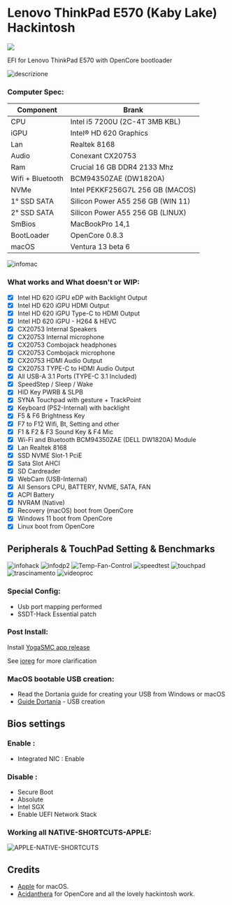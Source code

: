 # Lenovo ThinkPad E570 (Kaby Lake) Hackintosh

[![](https://img.shields.io/badge/EFI-Release-informational?style=flat&logo=apple&logoColor=white&color=9debeb)](https://github.com/Lorys89/Lenovo_ThinkPad_E570/releases)


EFI for Lenovo ThinkPad E570 with OpenCore bootloader

![descrizione](./Screenshot/pc.png)

### Computer Spec:

| Component        | Brank                              |
| ---------------- | ---------------------------------- |
| CPU              | Intel i5 7200U (2C-4T 3MB KBL)     |
| iGPU             | Intel® HD 620 Graphics             |
| Lan              | Realtek 8168                       |
| Audio            | Conexant CX20753                   |
| Ram              | Crucial 16 GB DDR4 2133 Mhz        |
| Wifi + Bluetooth | BCM94350ZAE (DW1820A)              |
| NVMe             | Intel PEKKF256G7L 256 GB (MACOS)   |
| 1° SSD SATA      | Silicon Power A55 256 GB (WIN 11)  |
| 2° SSD SATA      | Silicon Power A55 256 GB (LINUX)   |
| SmBios           | MacBookPro 14,1                    |
| BootLoader       | OpenCore 0.8.3                     |
| macOS            | Ventura 13 beta 6                  |


![infomac](./Screenshot/infomac.png)

### What works and What doesn't or WIP:

- [x] Intel HD 620 iGPU eDP with Backlight Output
- [x] Intel HD 620 iGPU HDMI Output 
- [x] Intel HD 620 iGPU Type-C to HDMI Output
- [x] Intel HD 620 iGPU - H264 & HEVC
- [x] CX20753 Internal Speakers
- [x] CX20753 Internal microphone
- [x] CX20753 Combojack headphones
- [x] CX20753 Combojack microphone
- [x] CX20753 HDMI Audio Output
- [x] CX20753 TYPE-C to HDMI Audio Output
- [x] All USB-A 3.1 Ports (TYPE-C 3.1 Included)
- [x] SpeedStep / Sleep / Wake
- [x] HID Key PWRB & SLPB 
- [x] SYNA Touchpad with gesture + TrackPoint
- [x] Keyboard (PS2-Internal) with backlight
- [x] F5 & F6 Brightness Key
- [x] F7 to F12 Wifi, Bt, Setting and other
- [x] F1 & F2 & F3 Sound Key & F4 Mic
- [x] Wi-Fi and Bluetooth BCM94350ZAE (DELL DW1820A) Module
- [x] Lan Realtek 8168
- [x] SSD NVME Slot-1 PciE
- [x] Sata Slot AHCI
- [x] SD Cardreader
- [x] WebCam (USB-Internal)
- [x] All Sensors CPU, BATTERY, NVME, SATA, FAN
- [x] ACPI Battery
- [x] NVRAM (Native)
- [x] Recovery (macOS) boot from OpenCore
- [x] Windows 11 boot from OpenCore
- [x] Linux boot from OpenCore

## Peripherals & TouchPad Setting & Benchmarks

![infohack](./Screenshot/periferiche.png)
![infodp2](./Screenshot/pci-list.png)
![Temp-Fan-Control](./Screenshot/Temp-Fan-Control.png)
![speedtest](./Screenshot/speedtest.png)
![touchpad](./Screenshot/touchpad.png)
![trascinamento](./Screenshot/trascinamento.png)
![videoproc](./Screenshot/videoproc.png)


### Special Config:

- Usb port mapping performed
- SSDT-Hack Essential patch

### Post Install:

Install [YogaSMC app release](https://github.com/zhen-zen/YogaSMC/releases)

See [ioreg](./MacBook%20Pro%2014%2C1.zip) for more clarification


### MacOS bootable USB creation:
- Read the Dortania guide for creating your USB from Windows or macOS
- [Guide Dortania](https://dortania.github.io/OpenCore-Install-Guide/installer-guide/) - USB creation


## Bios settings
### Enable :
* Integrated NIC : Enable


### Disable : 
* Secure Boot
* Absolute
* Intel SGX
* Enable UEFI Network Stack


### Working all NATIVE-SHORTCUTS-APPLE:

![APPLE-NATIVE-SHORTCUTS](./Screenshot/APPLE-NATIVE-SHORTCUTS.png)

## Credits

- [Apple](https://apple.com) for macOS.
- [Acidanthera](https://github.com/acidanthera) for OpenCore and all the lovely hackintosh work.
